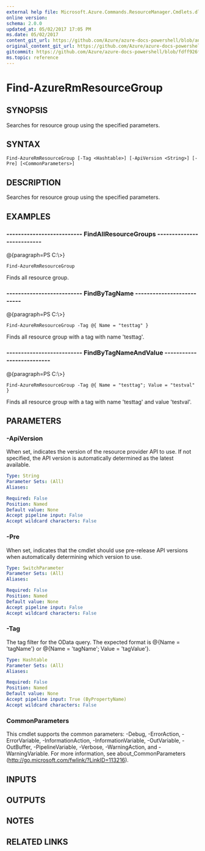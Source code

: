 ```yaml
---
external help file: Microsoft.Azure.Commands.ResourceManager.Cmdlets.dll-Help.xml
online version:
schema: 2.0.0
updated_at: 05/02/2017 17:05 PM
ms.date: 05/02/2017
content_git_url: https://github.com/Azure/azure-docs-powershell/blob/anne052617/azureps-cmdlets-docs/ResourceManager/AzureRM.Resources/v1.0.4.3/Find-AzureRmResourceGroup.md
original_content_git_url: https://github.com/Azure/azure-docs-powershell/blob/anne052617/azureps-cmdlets-docs/ResourceManager/AzureRM.Resources/v1.0.4.3/Find-AzureRmResourceGroup.md
gitcommit: https://github.com/Azure/azure-docs-powershell/blob/fdff926f5dd35f9020f210f87b450464ba162edc
ms.topic: reference
---
```


# Find-AzureRmResourceGroup

## SYNOPSIS
Searches for resource group using the specified parameters.

## SYNTAX

```
Find-AzureRmResourceGroup [-Tag <Hashtable>] [-ApiVersion <String>] [-Pre] [<CommonParameters>]
```

## DESCRIPTION
Searches for resource group using the specified parameters.

## EXAMPLES

### --------------------------  FindAllResourceGroups  --------------------------
@{paragraph=PS C:\\\>}



```
Find-AzureRmResourceGroup
```

Finds all resource group.

### --------------------------  FindByTagName  --------------------------
@{paragraph=PS C:\\\>}



```
Find-AzureRmResourceGroup -Tag @{ Name = "testtag" }
```

Finds all resource group with a tag with name 'testtag'.

### --------------------------  FindByTagNameAndValue  --------------------------
@{paragraph=PS C:\\\>}



```
Find-AzureRmResourceGroup -Tag @{ Name = "testtag"; Value = "testval" }
```

Finds all resource group with a tag with name 'testtag' and value 'testval'.

## PARAMETERS

### -ApiVersion
When set, indicates the version of the resource provider API to use.
If not specified, the API version is automatically determined as the latest available.

```yaml
Type: String
Parameter Sets: (All)
Aliases: 

Required: False
Position: Named
Default value: None
Accept pipeline input: False
Accept wildcard characters: False
```

### -Pre
When set, indicates that the cmdlet should use pre-release API versions when automatically determining which version to use.

```yaml
Type: SwitchParameter
Parameter Sets: (All)
Aliases: 

Required: False
Position: Named
Default value: None
Accept pipeline input: False
Accept wildcard characters: False
```

### -Tag
The tag filter for the OData query.
The expected format is @{Name = 'tagName'} or @{Name = 'tagName'; Value = 'tagValue'}.

```yaml
Type: Hashtable
Parameter Sets: (All)
Aliases: 

Required: False
Position: Named
Default value: None
Accept pipeline input: True (ByPropertyName)
Accept wildcard characters: False
```

### CommonParameters
This cmdlet supports the common parameters: -Debug, -ErrorAction, -ErrorVariable, -InformationAction, -InformationVariable, -OutVariable, -OutBuffer, -PipelineVariable, -Verbose, -WarningAction, and -WarningVariable. For more information, see about_CommonParameters (http://go.microsoft.com/fwlink/?LinkID=113216).

## INPUTS

## OUTPUTS

## NOTES

## RELATED LINKS

